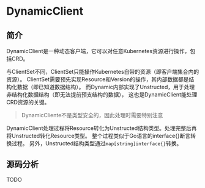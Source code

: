 # DynamicClient

## 简介

DynamicClient是一种动态客户端，它可以对任意Kubernetes资源进行操作，包括CRD。

与ClientSet不同，ClientSet只能操作Kubernetes自带的资源（即客户端集合内的资源）。
ClientSet需要预先实现Resource和Version的操作，其内部数据都是结构化数据（即已知道数据结构）。
而Dynamic内部实现了Unstructed，用于处理非结构化数据结构（即无法提前预支结构的数据），
这也是DynamicClient能处理CRD资源的关键。

> DynamicCliente不是类型安全的，因此处理时需要特别注意

DynamicClient处理过程将Resource转化为Unstructed结构类型。处理完整后再将Unstructed转化Resource类型。
整个过程类似于Go语言的interface{}断言转换过程。
另外，Unstructed结构类型通过`map[string]interface{}`转换。

## 源码分析

TODO